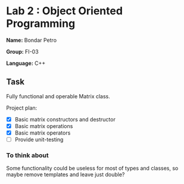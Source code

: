 # Lab 2 : Object Oriented Programming
**Name:** Bondar Petro

**Group:** FI-03

**Language:**  C++

## Task
Fully functional and operable Matrix class.

Project plan:
- [x] Basic matrix constructors and destructor
- [x] Basic matrix operations
- [x] Basic matrix operators
- [ ] Provide unit-testing

### To think about

Some functionality could be useless for most of types and classes, so maybe remove templates and leave just double?

